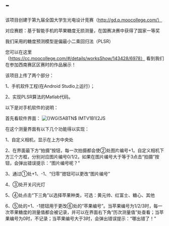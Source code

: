 # -
该项目创建于第九届全国大学生光电设计竞赛（http://gd.p.moocollege.com/）

对应赛题：基于智能手机的苹果糖度无损测量，在国赛决赛中获得了国家一等奖

我们采用的糖度预测模型是偏最小二乘回归法（PLSR）

您可以在这里（https://cc.moocollege.com/#/details/worksShow/143428/6978）
看到我们在参加西南赛区区赛时的作品展示！

该项目上传了两个部分： 

1、手机软件工程(在Android Studio上运行）；

2、实现PLSR算法的Matlab代码。



以下是对手机软件的说明：

首先看软件界面：
![(}WG(5ABTN$ IMTV1B1(2JS](https://user-images.githubusercontent.com/46737150/132935703-25bc10b0-76e1-4d91-8d0e-d1fb04a0d52d.jpg)


在这个测量界面有以下几个功能得以实现：

1、自定义相机，显示在上方中央处

2、在界面最下方“拍摄”按钮，每一次拍摄都会使②处图片编号+1。自定义相机下方三个方框，分别对应图片编号0/1/2。如果在图片编号大于等于3点击“拍摄”按钮，会弹出错误提示：“图片编号呢？"

3、通过①处+1、-1、“归零”摁钮可以更改“图片编号”

4、③处开关闪光灯

5、④处点击“下三角”以选择苹果种类，可选：黄元帅、红富士、糖心、其他

6、⑤处的+1、-1摁钮用于更改⑥处的“苹果编号”。当苹果编号为1/2/3时，每一次苹果糖度的测量值都会被记录，并可以在界面右下角“历次测量值”处查看；当苹果编号为0时，不记录；当苹果编号大于3时，会弹出错误提示：“哪出错了！"
